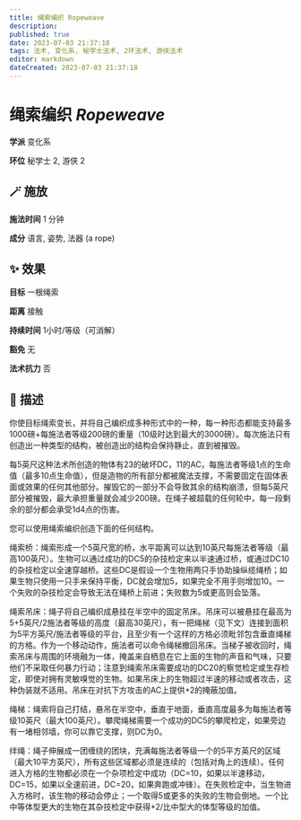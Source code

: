 ```yaml
---
title: 绳索编织 Ropeweave
description: 
published: true
date: 2023-07-03 21:37:18
tags: 法术, 变化系, 秘学士法术, 2环法术, 游侠法术
editor: markdown
dateCreated: 2023-07-03 21:37:18
---
```


# **绳索编织** *Ropeweave*

**学派** 变化系 

**环位** 秘学士 2, 游侠 2

## 🪄 施放

**施法时间** 1 分钟

**成分** 语言, 姿势, 法器 (a rope)

## ✨ 效果 

**目标** 一根绳索 

**距离** 接触  

**持续时间** 1小时/等级（可消解） 

**豁免** 无

**法术抗力** 否

## 📖 描述

你使目标绳索变长，并将自己编织成多种形式中的一种，每一种形态都能支持最多1000磅+每施法者等级200磅的重量（10级时达到最大的3000磅）。每次施法只有创造出一种类型的结构，被创造出的结构会保持静止，直到被摧毁。

每5英尺这种法术所创造的物体有23的破坏DC，11的AC，每施法者等级1点的生命值（最多10点生命值），但是造物的所有部分都被魔法支撑，不需要固定在固体表面或效果的任何其他部分。摧毁它的一部分不会导致其余的结构崩溃，但每5英尺部分被摧毁，最大承担重量就会减少200磅。在绳子被超载的任何轮中，每一段剩余的部分都会承受1d4点的伤害。

您可以使用绳索编织创造下面的任何结构。

绳索桥：绳索形成一个5英尺宽的桥，水平距离可以达到10英尺每施法者等级（最高100英尺）。生物可以通过成功的DC5的杂技检定来以半速通过桥，或通过DC10的杂技检定以全速穿越桥。这些DC是假设一个生物用两只手协助操纵缆绳桥；如果生物只使用一只手来保持平衡，DC就会增加5，如果完全不用手则增加10。一个失败的杂技检定会导致无法在绳桥上前进；失败数为5或更高则会坠落。

绳索吊床：绳子将自己编织成悬挂在半空中的固定吊床。吊床可以被悬挂在最高为5+5英尺/2施法者等级的高度（最高30英尺），有一把绳梯（见下文）连接到面积为5平方英尺/施法者等级的平台，且至少有一个这样的方格必须毗邻包含垂直绳梯的方格。作为一个移动动作，施法者可以命令绳梯撤回吊床。当梯子被收回时，绳索吊床与周围的环境融为一体，掩盖来自栖息在它上面的生物的声音和气味，只要他们不采取任何暴力行动；注意到绳索吊床需要成功的DC20的察觉检定或生存检定，即使对拥有灵敏嗅觉的生物。如果吊床上的生物超过半速的移动或者攻击，这种伪装就不适用。吊床在对抗下方攻击的AC上提供+2的掩蔽加值。

绳梯：绳索将自己打结，悬吊在半空中，垂直于地面，垂直高度最多为每施法者等级10英尺（最大100英尺）。攀爬绳梯需要一个成功的DC5的攀爬检定，如果旁边有一堵相邻墙，你可以靠它支撑，则DC为0。

绊绳：绳子伸展成一团缠绕的团块，充满每施法者等级一个的5平方英尺的区域（最大10平方英尺），所有这些区域都必须是连续的（包括对角上的连续）。任何进入方格的生物都必须在一个杂项检定中成功（DC=10，如果以半速移动，DC=15，如果以全速前进，DC=20，如果奔跑或冲锋）。在失败检定中，当生物进入方格时，该生物的移动会停止；一个取得5或更多的失败的生物会倒地。一个比中等体型更大的生物在其杂技检定中获得+2/比中型大的体型等级的加值。
    